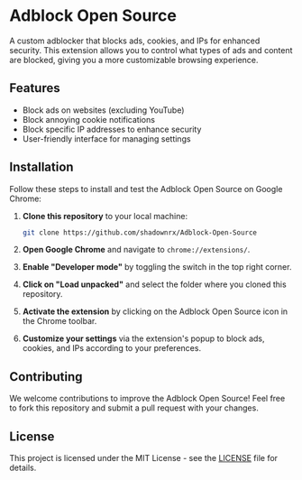 # Adblock Open Source

A custom adblocker that blocks ads, cookies, and IPs for enhanced security. This extension allows you to control what types of ads and content are blocked, giving you a more customizable browsing experience.

## Features

- Block ads on websites (excluding YouTube)
- Block annoying cookie notifications
- Block specific IP addresses to enhance security
- User-friendly interface for managing settings

## Installation

Follow these steps to install and test the Adblock Open Source on Google Chrome:

1. **Clone this repository** to your local machine:
    ```bash
    git clone https://github.com/shadownrx/Adblock-Open-Source
    ```

2. **Open Google Chrome** and navigate to `chrome://extensions/`.

3. **Enable "Developer mode"** by toggling the switch in the top right corner.

4. **Click on "Load unpacked"** and select the folder where you cloned this repository.

5. **Activate the extension** by clicking on the Adblock Open Source icon in the Chrome toolbar.

6. **Customize your settings** via the extension's popup to block ads, cookies, and IPs according to your preferences.

## Contributing

We welcome contributions to improve the Adblock Open Source! Feel free to fork this repository and submit a pull request with your changes.

## License

This project is licensed under the MIT License - see the [LICENSE](LICENSE) file for details.
